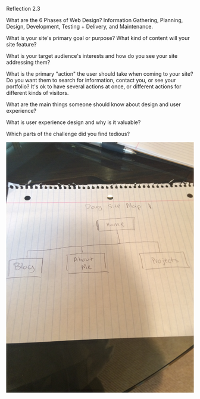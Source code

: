 Reflection 2.3

What are the 6 Phases of Web Design?
Information Gathering, Planning, Design, Development, Testing + Delivery, and Maintenance.

What is your site's primary goal or purpose? What kind of content will your site feature?

What is your target audience's interests and how do you see your site addressing them?

What is the primary "action" the user should take when coming to your site? Do you want them to search for information, contact you, or see your portfolio? It's ok to have several actions at once, or different actions for different kinds of visitors.

What are the main things someone should know about design and user experience?

What is user experience design and why is it valuable? 

Which parts of the challenge did you find tedious?

![Site Map Image](/week-2/imgs/site-map.JPG)
